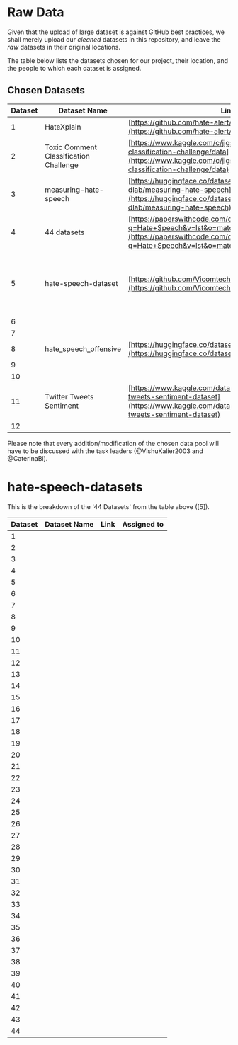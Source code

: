 # Raw Data

Given that the upload of large dataset is against GitHub best practices, we shall merely upload our *cleaned* datasets in this repository, and leave the *raw* datasets in their original locations.

The table below lists the datasets chosen for our project, their location, and the people to which each dataset is assigned.

## Chosen Datasets

| Dataset | Dataset Name | Link | Assigned to |
|-|-|-|-|
|1| HateXplain| [https://github.com/hate-alert/HateXplain](https://github.com/hate-alert/HateXplain) |         |
|2| Toxic Comment Classification Challenge | [https://www.kaggle.com/c/jigsaw-toxic-comment-classification-challenge/data](https://www.kaggle.com/c/jigsaw-toxic-comment-classification-challenge/data) |         |
|3| measuring-hate-speech | [https://huggingface.co/datasets/ucberkeley-dlab/measuring-hate-speech](https://huggingface.co/datasets/ucberkeley-dlab/measuring-hate-speech) | Ameya Chaudhari |
|4| 44 datasets | [https://paperswithcode.com/datasets?q=Hate+Speech&v=lst&o=match&mod=texts&lang=english](https://paperswithcode.com/datasets?q=Hate+Speech&v=lst&o=match&mod=texts&lang=english) | Repeats already used datasets. Do not use. |
|5| hate-speech-dataset | [https://github.com/Vicomtech/hate-speech-dataset](https://github.com/Vicomtech/hate-speech-dataset) | Numerous datasets, see "hate-speech-dataset" for details and assignments. |
|6|         |         |         |
|7|         |         |         |
|8| hate_speech_offensive | [https://huggingface.co/datasets/hate_speech_offensive](https://huggingface.co/datasets/hate_speech_offensive) | Ameya Chaudhari |
|9|         |         |         |
|10|        |         |         |
|11| Twitter Tweets Sentiment | [https://www.kaggle.com/datasets/yasserh/twitter-tweets-sentiment-dataset](https://www.kaggle.com/datasets/yasserh/twitter-tweets-sentiment-dataset) | Ameya Chaudhari |
|12|        |         |         |

Please note that every addition/modification of the chosen data pool will have to be discussed with the task leaders (@VishuKalier2003 and @CaterinaBi).

# hate-speech-datasets

This is the breakdown of the '44 Datasets' from the table above ([5]).

| Dataset | Dataset Name | Link | Assigned to |
|-|-|-|-|
|1|         |         |         |
|2|         |         |         |
|3|         |         |         |
|4|         |         |         |
|5|         |         |         |
|6|         |         |         |
|7|         |         |         |
|8|         |         |         |
|9|         |         |         |
|10|        |         |         |
|11|         |         |         |
|12|         |         |         |
|13|         |         |         |
|14|         |         |         |
|15|         |         |         |
|16|         |         |         |
|17|         |         |         |
|18|         |         |         |
|19|         |         |         |
|20|        |         |         |
|21|         |         |         |
|22|         |         |         |
|23|         |         |         |
|24|         |         |         |
|25|         |         |         |
|26|         |         |         |
|27|         |         |         |
|28|         |         |         |
|29|         |         |         |
|30|        |         |         |
|31|         |         |         |
|32|         |         |         |
|33|         |         |         |
|34|         |         |         |
|35|         |         |         |
|36|         |         |         |
|37|         |         |         |
|38|         |         |         |
|39|         |         |         |
|40|        |         |         |
|41|         |         |         |
|42|         |         |         |
|43|         |         |         |
|44|         |         |         |
